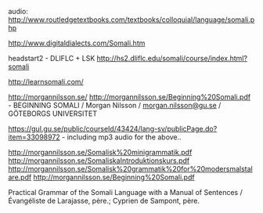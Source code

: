 

audio:
http://www.routledgetextbooks.com/textbooks/colloquial/language/somali.php

http://www.digitaldialects.com/Somali.htm


headstart2 - DLIFLC + LSK
http://hs2.dliflc.edu/somali/course/index.html?somali





http://learnsomali.com/

http://morgannilsson.se/
http://morgannilsson.se/Beginning%20Somali.pdf - BEGINNING SOMALI / 
Morgan Nilsson / morgan.nilsson@gu.se /  GÖTEBORGS UNIVERSITET

https://gul.gu.se/public/courseId/43424/lang-sv/publicPage.do?item=33098972 - including mp3 audio for the above..

http://morgannilsson.se/Somalisk%20minigrammatik.pdf
http://morgannilsson.se/SomaliskaIntroduktionskurs.pdf
http://morgannilsson.se/Somalisk%20grammatik%20for%20modersmalstalare.pdf
http://morgannilsson.se/Beginning%20Somali.pdf



Practical Grammar of the Somali Language with a Manual of Sentences /  
 Évangéliste de Larajasse, père.; Cyprien de Sampont, père.


